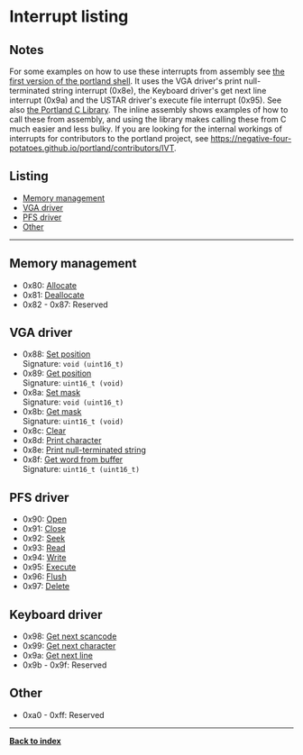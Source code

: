 # Interrupt listing
## Notes
For some examples on how to use these interrupts from assembly see [the first version of the portland shell](https://github.com/negative-four-potatoes/portland-shell/tree/v0.1.0).  It uses the VGA driver's print null-terminated string interrupt (0x8e), the Keyboard driver's get next line interrupt (0x9a) and the USTAR driver's execute file interrupt (0x95).  See also [the Portland C Library](https://github.com/negative-four-potatoes/portland-c-library).  The inline assembly shows examples of how to call these from assembly, and using the library makes calling these from C much easier and less bulky.  If you are looking for the internal workings of interrupts for contributors to the portland project, see <https://negative-four-potatoes.github.io/portland/contributors/IVT>.

## Listing
* [Memory management](#memory-management)
* [VGA driver](#vga-driver)
* [PFS driver](#pfs-driver)
* [Other](#other)

---
## Memory management
* 0x80: [Allocate](../contributors/memory#mem_alloc)
* 0x81: [Deallocate](../contributors/memory#mem_dealloc)
* 0x82 - 0x87: Reserved

## VGA driver
* 0x88: [Set position](../contributors/VGA#vga_pos)  
  Signature: `void (uint16_t)`
* 0x89: [Get position](../contributors/VGA#vga_pos)  
  Signature: `uint16_t (void)`
* 0x8a: [Set mask](../contributors/VGA#vga_mask)  
  Signature: `void (uint16_t)`
* 0x8b: [Get mask](../contributors/VGA#vga_mask)  
  Signature: `uint16_t (void)`
* 0x8c: [Clear](../contributors/VGA#vga_clear)
* 0x8d: [Print character](../contributors/VGA#vga_pch)
* 0x8e: [Print null-terminated string](../contributors/VGA#vga_psz)
* 0x8f: [Get word from buffer](../contributors/VGA#vga_buf)  
  Signature: `uint16_t (uint16_t)`

## PFS driver
* 0x90: [Open](../contributors/PFS#pfs_open)
* 0x91: [Close](../contributors/PFS#pfs_close)
* 0x92: [Seek](../contributors/PFS#pfs_seek)
* 0x93: [Read](../contributors/PFS#pfs_read)
* 0x94: [Write](../contributors/PFS#pfs_write)
* 0x95: [Execute](../contributors/PFS#pfs_exec)
* 0x96: [Flush](../contributors/PFS#pfs_flush)
* 0x97: [Delete](../contributors/PFS#pfs_del)

## Keyboard driver
* 0x98: [Get next scancode](../contributors/keyboard#kbd_gsc)
* 0x99: [Get next character](../contributors/keyboard#kbd_gch)
* 0x9a: [Get next line](../contributors/keyboard#kbd_gln)
* 0x9b - 0x9f: Reserved

## Other
* 0xa0 - 0xff: Reserved

---
**[Back to index](index)**
